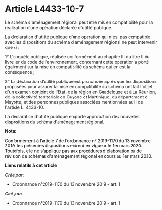 # Article L4433-10-7

Le schéma d'aménagement régional peut être mis en compatibilité pour la réalisation d'une opération déclarée d'utilité
publique.

La déclaration d'utilité publique d'une opération qui n'est pas compatible avec les dispositions du schéma d'aménagement
régional ne peut intervenir que si :

1° L'enquête publique, réalisée conformément au chapitre III du titre II du livre Ier du code de l'environnement, concernant
cette opération a porté également sur la mise en compatibilité du schéma qui en est la conséquence ;

2° La déclaration d'utilité publique est prononcée après que les dispositions proposées pour assurer la mise en compatibilité
du schéma ont fait l'objet d'un examen conjoint de l'Etat, de la région en Guadeloupe et à La Réunion, de la collectivité
territoriale en Guyane et Martinique, du département à Mayotte, et des personnes publiques associées mentionnées au II de
l'article L. 4433-10.

La déclaration d'utilité publique emporte approbation des nouvelles dispositions du schéma d'aménagement régional.

**Nota:**

<font color="black">Conformément à l’article 7 de l’ordonnance n° 2019-1170 du 13 novembre 2019, les présentes dispositions
entrent en vigueur le 1er mars 2020. Toutefois, elle ne s'applique pas aux procédures d'élaboration ou de révision de schémas
d'aménagement régional en cours au 1er mars 2020.</font>

**Liens relatifs à cet article**

_Créé par_:

  - Ordonnance n°2019-1170 du 13 novembre 2019 - art. 1

_Cité par_:

  - Ordonnance n°2019-1170 du 13 novembre 2019 - art. 1
